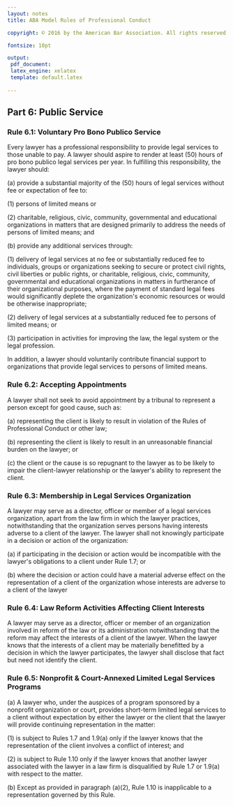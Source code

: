 ```yaml
---
layout: notes
title: ABA Model Rules of Professional Conduct 

copyright: © 2016 by the American Bar Association. All rights reserved.

fontsize: 10pt

output: 
 pdf_document:
 latex_engine: xelatex
 template: default.latex
 
---
```


## Part 6: Public Service 

### Rule 6.1: Voluntary Pro Bono Publico Service

Every lawyer has a professional responsibility to provide legal services to those unable to pay. A lawyer should aspire to render at least (50) hours of pro bono publico legal services per year. In fulfilling this responsibility, the lawyer should:

(a) provide a substantial majority of the (50) hours of legal services without fee or expectation of fee to:

 (1) persons of limited means or

 (2) charitable, religious, civic, community, governmental and educational organizations in matters that are designed primarily to address the needs of persons of limited means; and

(b) provide any additional services through:

 (1) delivery of legal services at no fee or substantially reduced fee to individuals, groups or organizations seeking to secure or protect civil rights, civil liberties or public rights, or charitable, religious, civic, community, governmental and educational organizations in matters in furtherance of their organizational purposes, where the payment of standard legal fees would significantly deplete the organization's economic resources or would be otherwise inappropriate;

 (2) delivery of legal services at a substantially reduced fee to persons of limited means; or

 (3) participation in activities for improving the law, the legal system or the legal profession.

In addition, a lawyer should voluntarily contribute financial support to organizations that provide legal services to persons of limited means.

### Rule 6.2: Accepting Appointments

A lawyer shall not seek to avoid appointment by a tribunal to represent a person except for good cause, such as:

(a) representing the client is likely to result in violation of the Rules of Professional Conduct or other law;

(b) representing the client is likely to result in an unreasonable financial burden on the lawyer; or

(c) the client or the cause is so repugnant to the lawyer as to be likely to impair the client-lawyer relationship or the lawyer's ability to represent the client.

### Rule 6.3: Membership in Legal Services Organization

A lawyer may serve as a director, officer or member of a legal services organization, apart from the law firm in which the lawyer practices, notwithstanding that the organization serves persons having interests adverse to a client of the lawyer. The lawyer shall not knowingly participate in a decision or action of the organization:

(a) if participating in the decision or action would be incompatible with the lawyer's obligations to a client under Rule 1.7; or

(b) where the decision or action could have a material adverse effect on the representation of a client of the organization whose interests are adverse to a client of the lawyer

### Rule 6.4: Law Reform Activities Affecting Client Interests

A lawyer may serve as a director, officer or member of an organization involved in reform of the law or its administration notwithstanding that the reform may affect the interests of a client of the lawyer. When the lawyer knows that the interests of a client may be materially benefitted by a decision in which the lawyer participates, the lawyer shall disclose that fact but need not identify the client.

### Rule 6.5: Nonprofit & Court-Annexed Limited Legal Services Programs

(a) A lawyer who, under the auspices of a program sponsored by a nonprofit organization or court, provides short-term limited legal services to a client without expectation by either the lawyer or the client that the lawyer will provide continuing representation in the matter:

 (1) is subject to Rules 1.7 and 1.9(a) only if the lawyer knows that the representation of the client involves a conflict of interest; and

 (2) is subject to Rule 1.10 only if the lawyer knows that another lawyer associated with the lawyer in a law firm is disqualified by Rule 1.7 or 1.9(a) with respect to the matter.

(b) Except as provided in paragraph (a)(2), Rule 1.10 is inapplicable to a representation governed by this Rule.

